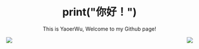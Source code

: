 <p align="center">
    <h1 align="center">print("你好！") </h1> 
    <p align="center">This is YaoerWu, Welcome to my Github page!</p>   
</p>


<a href="https://github.com/anuraghazra/github-readme-stats">
  <img align="left" src="https://github-readme-stats.vercel.app/api/top-langs/?username=YaoerWu&hide_border=true&layout=compact" />
</a>
<a href="https://github.com/anuraghazra/github-readme-stats">
  <img align="right" src="https://github-readme-stats.vercel.app/api?username=YaoerWu&show_icons=true&hide_border=true" />
</a>
